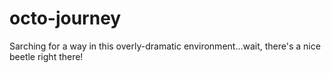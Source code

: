 # octo-journey

Sarching for a way in this overly-dramatic environment...wait, there's a nice beetle right there!
